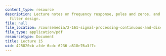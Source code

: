 ```yaml
---
content_type: resource
description: Lecture notes on frequency response, poles and zeros, and FIR low-pass
  filter design.
file: null
file_location: /coursemedia/2-161-signal-processing-continuous-and-discrete-fall-2008/425820cbafde6cdc6236a818e76a3f7c_lecture_15.pdf
file_type: application/pdf
resourcetype: Document
title: Lecture 15
uid: 425820cb-afde-6cdc-6236-a818e76a3f7c
---
```

